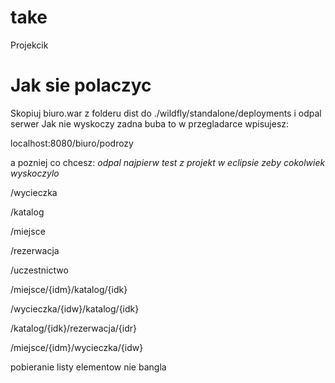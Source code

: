 # take
Projekcik

# Jak sie polaczyc
Skopiuj biuro.war z folderu dist do ./wildfly/standalone/deployments i odpal serwer
Jak nie wyskoczy zadna buba to w przegladarce wpisujesz:

localhost:8080/biuro/podrozy

a pozniej co chcesz: *odpal najpierw test z projekt w eclipsie zeby cokolwiek wyskoczylo*

/wycieczka

/katalog

/miejsce

/rezerwacja

/uczestnictwo

/miejsce/{idm}/katalog/{idk}

/wycieczka/{idw}/katalog/{idk}

/katalog/{idk}/rezerwacja/{idr}

/miejsce/{idm}/wycieczka/{idw}

pobieranie listy elementow nie bangla
